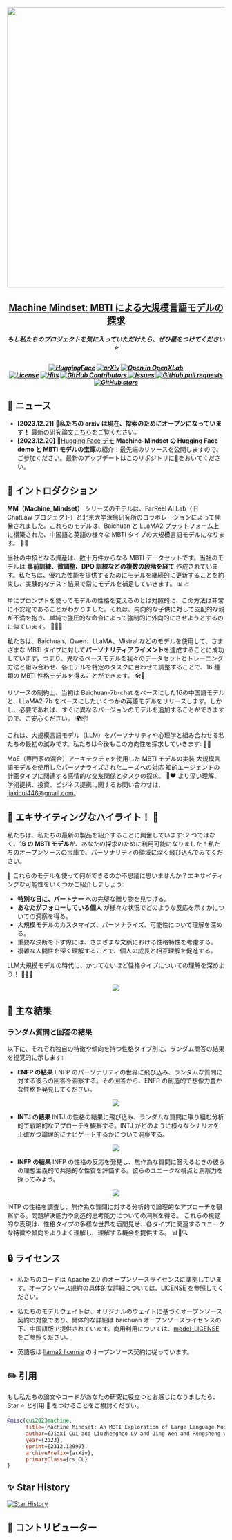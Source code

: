 <p align="center">
    <img src="https://raw.githubusercontent.com/PKU-YuanGroup/Machine-Mindset/main/images/logo.png" width="650" style="margin-bottom: 0.2;"/>
<p>
<h2 align="center"> <a href="https://arxiv.org/pdf/2312.12999.pdf">Machine Mindset: MBTI による大規模言語モデルの探求</a></h2>
<h5 align="center">もし私たちのプロジェクトを気に入っていただけたら、ぜひ星をつけてください⭐  </h2>


<h5 align="center">


[![HuggingFace](https://img.shields.io/badge/🤗-Open%20In%20Spaces-blue.svg)](https://huggingface.co/FarReelAILab/Machine_Mindset_zh_INTP)
[![arXiv](https://img.shields.io/badge/Arxiv-2312.12999-b31b1b.svg?logo=arXiv)](https://arxiv.org/pdf/2312.12999.pdf) 
[![Open in OpenXLab](https://cdn-static.openxlab.org.cn/header/openxlab_models.svg)](https://openxlab.org.cn/)
<br>
[![License](https://img.shields.io/badge/License-Apache%202.0-yellow)](https://github.com/PKU-YuanGroup/Machine-Mindset/blob/main/LICENSE)
[![Hits](https://hits.seeyoufarm.com/api/count/incr/badge.svg?url=https%3A%2F%2Fgithub.com%2FPKU-YuanGroup%2FMachine-Mindset&count_bg=%2379C83D&title_bg=%23555555&icon=&icon_color=%23E7E7E7&title=Visitor&edge_flat=false)](https://hits.seeyoufarm.com)
      <a href="https://github.com/PKU-YuanGroup/Machine-Mindset/graphs/contributors">
        <img alt="GitHub Contributors" src="https://img.shields.io/github/contributors/PKU-YuanGroup/Machine-Mindset" />
      </a>
      <a href="https://github.com/PKU-YuanGroup/Machine-Mindset/issues">
        <img alt="Issues" src="https://img.shields.io/github/issues/PKU-YuanGroup/Machine-Mindset?color=0088ff" />
      </a>
      <a href="https://github.com/PKU-YuanGroup/Machine-Mindset/pulls">
        <img alt="GitHub pull requests" src="https://img.shields.io/github/issues-pr/PKU-YuanGroup/Machine-Mindset?color=0088ff" />
      </a>
      <a href="https://github.com/PKU-YuanGroup/Machine-Mindset/stargazers">
        <img alt="GitHub stars" src="https://img.shields.io/github/stars/PKU-YuanGroup/Machine-Mindset?color=ccf" />
      </a>
<br>

</h5>


## 📰 ニュース

* **[2023.12.21]**  📑**私たちの arxiv は現在、探索のためにオープンになっています！** 最新の研究論文[こちら](https://arxiv.org/pdf/2312.12999.pdf)をご覧ください。
* **[2023.12.20]**  🤗[Hugging Face デモ](https://huggingface.co/FarReelAILab/Machine_Mindset_zh_INTP) **Machine-Mindset の Hugging Face demo と MBTI モデルの宝庫**の紹介！最先端のリソースを公開しますので、ご参加ください。最新のアップデートはこのリポジトリに👀をおいてください。

## 🚀 イントロダクション
**MM（Machine_Mindset）** シリーズのモデルは、FarReel AI Lab（旧 ChatLaw プロジェクト）と北京大学深層研究所のコラボレーションによって開発されました。これらのモデルは、Baichuan と LLaMA2 プラットフォーム上に構築された、中国語と英語の様々な MBTI タイプの大規模言語モデルになります。 🤖🌐

当社の中核となる資産は、数十万件からなる MBTI データセットです。当社のモデルは **事前訓練、微調整、DPO 訓練などの複数の段階を経て** 作成されています。私たちは、優れた性能を提供するためにモデルを継続的に更新することを約束し、実験的なテスト結果で常にモデルを補足していきます。 📊📈

単にプロンプトを使ってモデルの性格を変えるのとは対照的に、この方法は非常に不安定であることがわかりました。それは、内向的な子供に対して支配的な親が不満を抱き、単純で強圧的な命令によって強制的に外向的にさせようとするのに似ています。 🙅‍♂️😄

私たちは、Baichuan、Qwen、LLaMA、Mistral などのモデルを使用して、さまざまな MBTI タイプに対して**パーソナリティアライメント**を達成することに成功しています。つまり、異なるベースモデルを我々のデータセットとトレーニング方法と組み合わせ、各モデルを特定のタスクに合わせて調整することで、16 種類の MBTI 性格モデルを得ることができます。 🛠🧩

リソースの制約上、当初は Baichuan-7b-chat をベースにした16の中国語モデルと、LLaMA2-7b をベースにしたいくつかの英語モデルをリリースします。しかし、必要であれば、すぐに異なるバージョンのモデルを追加することができますので、ご安心ください。 🌍📦

これは、大規模言語モデル（LLM）をパーソナリティや心理学と組み合わせる私たちの最初の試みです。私たちは今後もこの方向性を探求していきます: 🚀🌱

MoE（専門家の混合）アーキテクチャを使用した MBTI モデルの実装
大規模言語モデルを使用したパーソナライズされたニーズへの対応
知的エージェントの計画タイプに関連する感情的な交友関係とタスクの探求。 🧠❤️
より深い理解、学術提携、投資、ビジネス提携に関するお問い合わせは、jiaxicui446@gmail.com。

## 🌟 エキサイティングなハイライト！ 🌟

私たちは、私たちの最新の製品を紹介することに興奮しています: 2 つではなく、**16 の MBTI モデル**が、あなたの探求のために利用可能になりました！私たちのオープンソースの宝庫で、パーソナリティの領域に深く飛び込んでみてください。

🤔 これらのモデルを使って何ができるのか不思議に思いませんか？エキサイティングな可能性をいくつかご紹介しましょう:

+ **特別な日に、パートナー** への完璧な贈り物を見つける。
+ **あなたがフォローしている個人** が様々な状況でどのような反応を示すかについての洞察を得る。
+ 大規模モデルのカスタマイズ、パーソナライズ、可能性について理解を深める。
+ 重要な決断を下す際には、さまざまな文脈における性格特性を考慮する。
+ 複雑な人間性を深く理解することで、個人の成長と相互理解を促進する。

LLM大規模モデルの時代に、かつてないほど性格タイプについての理解を深めよう！ 🎉🧠🌈

<div align="center"><img src="https://raw.githubusercontent.com/PKU-YuanGroup/Machine-Mindset/main/images/arxiv_index.png" style="width=40%;"/></div>


## 🚀 主な結果

### ランダム質問と回答の結果
以下に、それぞれ独自の特徴や傾向を持つ性格タイプ別に、ランダム問答の結果を視覚的に示します:

+ **ENFP の結果** ENFP のパーソナリティの世界に飛び込み、ランダムな質問に対する彼らの回答を洞察する。その回答から、ENFP の創造的で想像力豊かな性格を発見してください。
<div align="center"><img src="https://raw.githubusercontent.com/PKU-YuanGroup/Machine-Mindset/main/images/EN_ENFP_res.png" style="width=40%;"/></div>

+ **INTJ の結果** INTJ の性格の結果に飛び込み、ランダムな質問に取り組む分析的で戦略的なアプローチを観察する。INTJ がどのように様々なシナリオを正確かつ論理的にナビゲートするかについて洞察する。
<div align="center"><img src="https://raw.githubusercontent.com/PKU-YuanGroup/Machine-Mindset/main/images/EN_INTJ_res.png" style="width=40%;"/></div>

+ **INFP の結果** INFP の性格の反応を発見し、無作為な質問に答えるときの彼らの理想主義的で共感的な性質を評価する。彼らのユニークな視点と洞察力を探ってみよう。
<div align="center"><img src="https://raw.githubusercontent.com/PKU-YuanGroup/Machine-Mindset/main/images/EN_INFP_res.png" style="width=40%;"/></div>

INTP の性格を調査し、無作為な質問に対する分析的で論理的なアプローチを観察する。問題解決能力や創造的思考能力についての洞察を得る。
これらの視覚的な表現は、性格タイプの多様な世界を垣間見せ、各タイプに関連するユニークな特徴や傾向をよりよく理解し、理解する機会を提供する。 📊🧠🔍




## 🔒 ライセンス

* 私たちのコードは Apache 2.0 のオープンソースライセンスに準拠しています。オープンソース規約の具体的な詳細については、[LICENSE](https://github.com/PKU-YuanGroup/Machine-Mindset/blob/main/LICENSE) を参照してください。

* 私たちのモデルウェイトは、オリジナルのウェイトに基づくオープンソース契約の対象であり、具体的な詳細は baichuan オープンソースライセンスの下、中国語版で提供されています。商用利用については、[model_LICENSE](https://huggingface.co/JessyTsu1/Machine_Mindset_zh_INTP/resolve/main/Machine_Mindset%E5%9F%BA%E4%BA%8Ebaichuan%E7%9A%84%E6%A8%A1%E5%9E%8B%E7%A4%BE%E5%8C%BA%E8%AE%B8%E5%8F%AF%E5%8D%8F%E8%AE%AE.pdf) をご参照ください。

* 英語版は [llama2 license](https://ai.meta.com/resources/models-and-libraries/llama-downloads/) のオープンソース契約に従っています。

## ✏️ 引用

もし私たちの論文やコードがあなたの研究に役立つとお感じになりましたら、Star :star: と引用 :pencil: をつけることをご検討ください。

```BibTeX
@misc{cui2023machine,
      title={Machine Mindset: An MBTI Exploration of Large Language Models}, 
      author={Jiaxi Cui and Liuzhenghao Lv and Jing Wen and Rongsheng Wang and Jing Tang and YongHong Tian and Li Yuan},
      year={2023},
      eprint={2312.12999},
      archivePrefix={arXiv},
      primaryClass={cs.CL}
}
```


<!---->

## ✨ Star History

[![Star History](https://api.star-history.com/svg?repos=PKU-YuanGroup/Machine-Mindset&type=Date)](https://star-history.com/#PKU-YuanGroup/Machine-Mindset&Date)

## 🤝 コントリビューター

<!-- readme: collaborators,contributors -start -->
<!-- readme: collaborators,contributors -end -->
